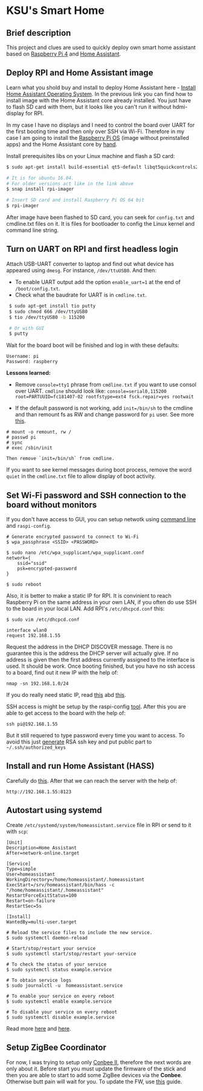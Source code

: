 # KSU's Smart Home


## Brief description
This project and clues are used to quickly deploy own smart home assistant based on
[Raspberry Pi 4](https://www.raspberrypi.com/products/raspberry-pi-4-model-b/) and [Home Assistant](https://www.home-assistant.io/).


## Deploy RPI and Home Assistant image
Learn what you shold buy and install to deploy Home Assistant here - [Install Home Assistant Operating System](https://www.home-assistant.io/installation/raspberrypi). In the previous link you can find how to install image with the Home Assistant core already installed. You just have to flash SD card with them, but it looks like you can't run it without hdmi-display for RPI.

In my case I have no displays and I need to control the board over UART for the first booting time and then only over SSH via Wi-Fi.
Therefore in my case I am going to install the [Raspberry Pi OS](https://www.raspberrypi.com/software/) (image without preinstalled apps) and the Home Assistant core by [hand](https://www.home-assistant.io/installation/raspberrypi#install-home-assistant-core).

Install prerequisites libs on your Linux machine and flash a SD card:
```sh
$ sudo apt-get install build-essential qt5-default libqt5quickcontrols2-5 libqt5multimedia5 libqt5webengine5 libqt5quick5 libqt5qml5

# It is for ubuntu 16.04.
# For older versions act like in the link above
$ snap install rpi-imager

# Insert SD card and install Raspberry Pi OS 64 bit
$ rpi-imager
```

After image have been flashed to SD card, you can seek for `config.txt` and cmdline.txt files on it. It is files for bootloader to config the Linux kernel and command line string.


## Turn on UART on RPI and first headless login
Attach USB-UART converter to laptop and find out what device has appeared using `dmesg`. For instance, `/dev/ttuUSB0`. And then:
 - To enable UART output add the option `enable_uart=1` at the end of `/boot/config.txt`.
 - Check what the baudrate for UART is in `cmdline.txt`.

```sh
 $ sudo apt-get install tio putty
 $ sudo chmod 666 /dev/ttyUSB0
 $ tio /dev/ttyUSB0 -b 115200

 # Or with GUI
 $ putty
```
 Wait for the board boot will be finished and log in with these defaults:
 ```
 Username: pi
 Password: raspberry
 ```
**Lessons learned:**
 - Remove `console=tty1` phrase from `cmdline.txt` if you want to use consol over UART. `cmdline` should look like: `console=serial0,115200 root=PARTUUID=fc181407-02 rootfstype=ext4 fsck.repair=yes rootwait`

 - If the default password is not working, add `init=/bin/sh` to the cmdline and than remount fs as RW and change password for `pi` user. See more [this](https://windowsreport.com/raspberry-pi-password-not-working/).
 ```
# mount -o remount, rw / 
# passwd pi
# sync
# exec /sbin/init

Then remove `init=/bin/sh` from cmdline.
 ```

If you want to see kernel messages during boot process, remove the word `quiet` in the `cmdline.txt` file to allow display of boot activity.


## Set Wi-Fi password and SSH connection to the board without monitors
If you don't have access to GUI, you can setup netwotk using [command line](https://www.raspberrypi.com/documentation/computers/configuration.html#using-the-command-line) and `raspi-config`.
```
# Generate encrypted password to connect to Wi-Fi
$ wpa_passphrase <SSID> <PASSWORD>

$ sudo nano /etc/wpa_supplicant/wpa_supplicant.conf
network={
	ssid="ssid"
	psk=encrypted-password
}

$ sudo reboot
```
Also, it is better to make a static IP for RPI. It is convinient to reach Raspberry Pi on the same address in your own LAN, if you often do use SSH to the board in your local LAN. Add RPI's `/etc/dhcpcd.conf` this:
```
$ sudo vim /etc/dhcpcd.conf

interface wlan0
request 192.168.1.55
```
Request the address in the DHCP DISCOVER message. There is no guarantee this is the address the DHCP server will actually give. If no address is given then the first address currently assigned to the interface is used.
It should be work. Once booting finished, but you have no ssh access to a board, find out it new IP with the help of:
```
nmap -sn 192.168.1.0/24
```
If you do really need static IP, read [this](https://www.ionos.com/digitalguide/server/configuration/provide-raspberry-pi-with-a-static-ip-address/) abd [this](https://raspberrypi.stackexchange.com/questions/37920/how-do-i-set-up-networking-wifi-static-ip-address-on-raspbian-raspberry-pi-os/74428#74428).

SSH access is might be setup by the raspi-config [tool](https://phoenixnap.com/kb/enable-ssh-raspberry-pi#ftoc-heading-4).
After this you are able to get access to the board with the help of:
```
ssh pi@192.168.1.55
```
But it still requered to type password every time you want to access.
To avoid this just [generate](https://danidudas.medium.com/how-to-connect-to-raspberry-pi-via-ssh-without-password-using-ssh-keys-3abd782688a) RSA ssh key and put public part to `~/.ssh/authorized_keys`


## Install and run Home Assistant (HASS)
Carefully do [this](https://www.home-assistant.io/installation/raspberrypi#install-home-assistant-core).
After that we can reach the server with the help of:
```
http://192.168.1.55:8123
```


## Autostart using systemd
Create `/etc/systemd/system/homeassistant.service` file in RPI or send to it with `scp`:
```
[Unit]
Description=Home Assistant
After=network-online.target

[Service]
Type=simple
User=homeassistant
WorkingDirectory=/home/homeassistant/.homeassistant
ExecStart=/srv/homeassistant/bin/hass -c "/home/homeassistant/.homeassistant"
RestartForceExitStatus=100
Restart=on-failure
RestartSec=5s

[Install]
WantedBy=multi-user.target
```

```
# Reload the service files to include the new service.
$ sudo systemctl daemon-reload

# Start/stop/restart your service
$ sudo systemctl start/stop/restart your-service

# To check the status of your service
$ sudo systemctl status example.service

# To obtain service logs
$ sudo journalctl -u  homeassistant.service

# To enable your service on every reboot
$ sudo systemctl enable example.service

# To disable your service on every reboot
$ sudo systemctl disable example.service
```
Read more [here](https://www.shubhamdipt.com/blog/how-to-create-a-systemd-service-in-linux/) and [here](https://community.home-assistant.io/t/autostart-using-systemd/199497).


## Setup ZigBee Coordinator
For now, I was trying to setup only [Conbee II](https://phoscon.de/en/conbee2), therefore the next words are only about it. Before start you must update the firmware of the stick and then you are able to start to add some ZigBee devices via the **Conbee**. Otherwise butt pain will wait for you. To update the FW, use [this](https://github.com/dresden-elektronik/deconz-rest-plugin/wiki/Update-deCONZ-manually#update-in-ubuntu-or-debian) guide.
